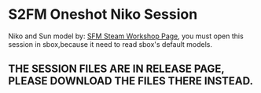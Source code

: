 # S2FM Oneshot Niko Session
Niko and Sun model by: [SFM Steam Workshop Page](https://steamcommunity.com/sharedfiles/filedetails/?id=2076620702), you must open this session in sbox,because it need to read sbox's default models.
## THE SESSION FILES ARE IN RELEASE PAGE, PLEASE DOWNLOAD THE FILES THERE INSTEAD.
